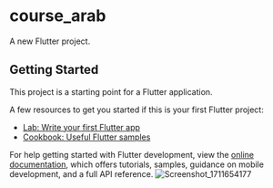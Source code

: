 # course_arab

A new Flutter project.

## Getting Started

This project is a starting point for a Flutter application.

A few resources to get you started if this is your first Flutter project:

- [Lab: Write your first Flutter app](https://docs.flutter.dev/get-started/codelab)
- [Cookbook: Useful Flutter samples](https://docs.flutter.dev/cookbook)

For help getting started with Flutter development, view the
[online documentation](https://docs.flutter.dev/), which offers tutorials,
samples, guidance on mobile development, and a full API reference.
![Screenshot_1711654177](https://github.com/Muhammad-Qzih/First-Project-Flutter/assets/116916960/8aea73b9-27b0-478d-b4a0-9ee09bf69195)
